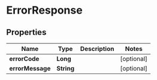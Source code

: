 

# ErrorResponse


## Properties

| Name | Type | Description | Notes |
|------------ | ------------- | ------------- | -------------|
|**errorCode** | **Long** |  |  [optional] |
|**errorMessage** | **String** |  |  [optional] |



